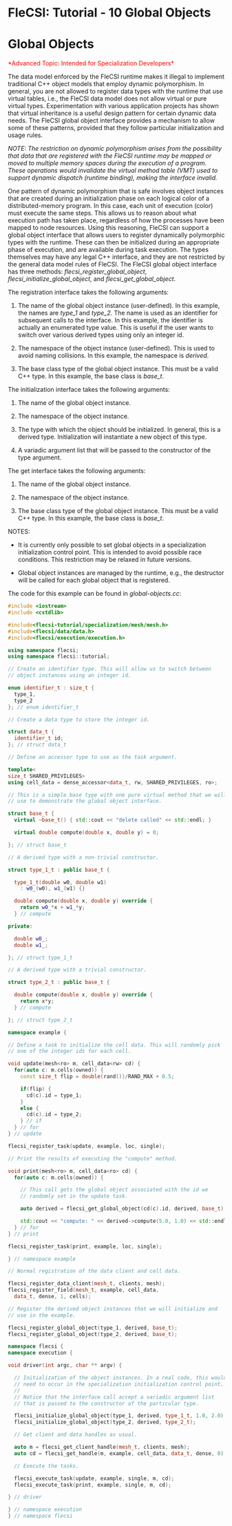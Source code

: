 # FleCSI: Tutorial - 10 Global Objects
<!--
  The above header is required for Doxygen to correctly name the
  auto-generated page. It is ignored in the FleCSI guide documentation.
-->

<!-- CINCHDOC DOCUMENT(user-guide) SECTION(tutorial::dense-data) -->

# Global Objects

<span style="color:red">
*Advanced Topic: Intended for Specialization Developers*
</span>

The data model enforced by the FleCSI runtime makes it illegal to
implement traditional C++ object models that employ dynamic
polymorphism. In general, you are not allowed to register data types
with the runtime that use virtual tables, i.e., the FleCSI data model
does not allow virtual or pure virtual types. Experimentation with
various application projects has shown that virtual inheritance is a
useful design pattern for certain dynamic data needs. The FleCSI global
object interface provides a mechanism to allow some of these patterns,
provided that they follow particular initialization and usage rules.

*NOTE: The restriction on dynamic polymorphism arises from the
possibility that data that are registered with the FleCSI runtime may be
mapped or moved to multiple memory spaces during the execution of a
program. These operations would invalidate the virtual method table
(VMT) used to support dynamic dispatch (runtime binding), making the
interface invalid.*

One pattern of dynamic polymorphism that is safe involves object
instances that are created during an initialization phase on each
logical color of a distributed-memory program. In this case, each unit
of execution (color) must execute the same steps. This allows us to
reason about what execution path has taken place, regardless of how the
processes have been mapped to node resources. Using this reasoning,
FleCSI can support a global object interface that allows users to
register dynamically polymorphic types with the runtime. These can then
be initialized during an appropriate phase of execution, and are
available during task execution. The types themselves may have any legal
C++ interface, and they are not restricted by the general data model
rules of FleCSI. The FleCSI global object interface has three methods:
*flecsi_register_global_object*, *flecsi_initialize_global_object*, and
*flecsi_get_global_object*.

The registration interface takes the following arguments:

1. The name of the global object instance (user-defined). In this
   example, the names are *type_1* and *type_2*. The name is used as an
   identifier for subsequent calls to the interface. In this example, the
   identifier is actually an enumerated type value. This is useful if
   the user wants to switch over various derived types using only an
   integer id.

2. The namespace of the object instance (user-defined). This is used to
   avoid naming collisions. In this example, the namespace is *derived*.

3. The base class type of the global object instance. This must be a
   valid C++ type. In this example, the base class is *base_t*.

The initialization interface takes the following arguments:

1. The name of the global object instance.

2. The namespace of the object instance.

3. The type with which the object should be initialized. In general,
   this is a derived type. Initialization will instantiate a new object of
   this type.

4. A variadic argument list that will be passed to the constructor of
   the type argument.

The get interface takes the following arguments:

1. The name of the global object instance.

2. The namespace of the object instance.

3. The base class type of the global object instance. This must be a
   valid C++ type. In this example, the base class is *base_t*.

NOTES:

* It is currently only possible to set global objects in a
  specialization initialization control point. This is intended to avoid
  possible race conditions. This restriction may be relaxed in future
  versions.

* Global object instances are managed by the runtime, e.g., the
  destructor will be called for each global object that is registered.

The code for this example can be found in *global-objects.cc*:

```cpp
#include <iostream>
#include <cstdlib>

#include<flecsi-tutorial/specialization/mesh/mesh.h>
#include<flecsi/data/data.h>
#include<flecsi/execution/execution.h>

using namespace flecsi;
using namespace flecsi::tutorial;

// Create an identifier type. This will allow us to switch between
// object instances using an integer id.

enum identifier_t : size_t {
  type_1,
  type_2
}; // enum identifier_t

// Create a data type to store the integer id.

struct data_t {
  identifier_t id;
}; // struct data_t

// Define an accessor type to use as the task argument.

template<
size_t SHARED_PRIVILEGES>
using cell_data = dense_accessor<data_t, rw, SHARED_PRIVILEGES, ro>;

// This is a simple base type with one pure virtual method that we will
// use to demonstrate the global object interface.

struct base_t {
  virtual ~base_t() { std::cout << "delete called" << std::endl; }

  virtual double compute(double x, double y) = 0;

}; // struct base_t

// A derived type with a non-trivial constructor.

struct type_1_t : public base_t {

  type_1_t(double w0, double w1)
    : w0_(w0), w1_(w1) {}

  double compute(double x, double y) override {
    return w0_*x + w1_*y;
  } // compute

private:

  double w0_;
  double w1_;

}; // struct type_1_t

// A derived type with a trivial constructor.

struct type_2_t : public base_t {

  double compute(double x, double y) override {
    return x*y;
  } // compute

}; // struct type_2_t

namespace example {

// Define a task to initialize the cell data. This will randomly pick
// one of the integer ids for each cell.

void update(mesh<ro> m, cell_data<rw> cd) {
  for(auto c: m.cells(owned)) {
    const size_t flip = double(rand())/RAND_MAX + 0.5;

    if(flip) {
      cd(c).id = type_1;
    }
    else {
      cd(c).id = type_2;
    } // if
  } // for
} // update

flecsi_register_task(update, example, loc, single);

// Print the results of executing the "compute" method.

void print(mesh<ro> m, cell_data<ro> cd) {
  for(auto c: m.cells(owned)) {

    // This call gets the global object associated with the id we
    // randomly set in the update task.

    auto derived = flecsi_get_global_object(cd(c).id, derived, base_t);

    std::cout << "compute: " << derived->compute(5.0, 1.0) << std::endl;
  } // for
} // print

flecsi_register_task(print, example, loc, single);

} // namespace example

// Normal registration of the data client and cell data.

flecsi_register_data_client(mesh_t, clients, mesh);
flecsi_register_field(mesh_t, example, cell_data,
  data_t, dense, 1, cells);

// Register the derived object instances that we will initialize and
// use in the example.

flecsi_register_global_object(type_1, derived, base_t);
flecsi_register_global_object(type_2, derived, base_t);

namespace flecsi {
namespace execution {

void driver(int argc, char ** argv) {

  // Initialization of the object instances. In a real code, this would
  // need to occur in the specialization initialization control point.
  //
  // Notice that the interface call accept a variadic argument list
  // that is passed to the constructor of the particular type.

  flecsi_initialize_global_object(type_1, derived, type_1_t, 1.0, 2.0);
  flecsi_initialize_global_object(type_2, derived, type_2_t);

  // Get client and data handles as usual.

  auto m = flecsi_get_client_handle(mesh_t, clients, mesh);
  auto cd = flecsi_get_handle(m, example, cell_data, data_t, dense, 0);

  // Execute the tasks.

  flecsi_execute_task(update, example, single, m, cd);
  flecsi_execute_task(print, example, single, m, cd);

} // driver

} // namespace execution
} // namespace flecsi
```

<!-- vim: set tabstop=2 shiftwidth=2 expandtab fo=cqt tw=72 : -->
